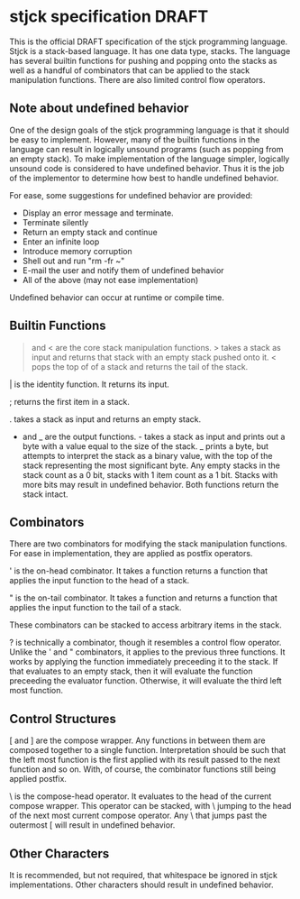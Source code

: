 stjck specification DRAFT
=========================

This is the official DRAFT specification of the stjck programming language.
Stjck is a stack-based language. It has one data type, stacks. The language
has several builtin functions for pushing and popping onto the stacks as
well as a handful of combinators that can be applied to the stack manipulation
functions. There are also limited control flow operators.


Note about undefined behavior
-----------------------------

One of the design goals of the stjck programming language is that it should be
easy to implement. However, many of the builtin functions in the language can
result in logically unsound programs (such as popping from an empty stack). To
make implementation of the language simpler, logically unsound code is
considered to have undefined behavior. Thus it is the job of the implementor
to determine how best to handle undefined behavior.

For ease, some suggestions for undefined behavior are provided:

 - Display an error message and terminate.
 - Terminate silently
 - Return an empty stack and continue
 - Enter an infinite loop
 - Introduce memory corruption
 - Shell out and run "rm -fr ~"
 - E-mail the user and notify them of undefined behavior
 - All of the above (may not ease implementation)

Undefined behavior can occur at runtime or compile time.


Builtin Functions
-----------------

> and < are the core stack manipulation functions. > takes a stack as input
and returns that stack with an empty stack pushed onto it. < pops the top
of of a stack and returns the tail of the stack.

| is the identity function. It returns its input.

; returns the first item in a stack.

. takes a stack as input and returns an empty stack.

- and _ are the output functions. - takes a stack as input and prints out a
byte with a value equal to the size of the stack. _ prints a byte, but
attempts to interpret the stack as a binary value, with the top of the
stack representing the most significant byte. Any empty stacks in the stack
count as a 0 bit, stacks with 1 item count as a 1 bit. Stacks with more bits
may result in undefined behavior. Both functions return the stack intact.



Combinators
-----------

There are two combinators for modifying the stack manipulation functions. For
ease in implementation, they are applied as postfix operators.

' is the on-head combinator. It takes a function returns a function that
applies the input function to the head of a stack.

" is the on-tail combinator. It takes a function and returns a function that
applies the input function to the tail of a stack.

These combinators can be stacked to access arbitrary items in the stack.

? is technically a combinator, though it resembles a control flow operator.
Unlike the ' and " combinators, it applies to the previous three functions.
It works by applying the function immediately preceeding it to the stack.
If that evaluates to an empty stack, then it will evaluate the function
preceeding the evaluator function. Otherwise, it will evaluate the third
left most function.

Control Structures
------------------

[ and ] are the compose wrapper. Any functions in between them are composed
together to a single function. Interpretation should be such that the left
most function is the first applied with its result passed to the next function
and so on. With, of course, the combinator functions still being applied
postfix.

\ is the compose-head operator. It evaluates to the head of the current compose
wrapper. This operator can be stacked, with \\ jumping to the head of the next
most current compose operator. Any \ that jumps past the outermost [ will
result in undefined behavior.

Other Characters
----------------
It is recommended, but not required, that whitespace be ignored in stjck
implementations. Other characters should result in undefined behavior.


